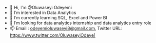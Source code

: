 - 👋 Hi, I’m @Oluwaseyi Odeyemi
- 👀 I’m interested in Data Analytics
- 🌱 I’m currently learning SQL, Excel and Power BI
- 💞️ I’m looking for data analytics internship and data analytics entry role
- 📫 Email : odeyemioluwaseyi8@gmail.com, Twitter URL: https://www.twitter.com/OluwaseyiOdeye1

<!---
Oluwaseyi34/Oluwaseyi34 is a ✨ special ✨ repository because its `README.md` (this file) appears on your GitHub profile.
You can click the Preview link to take a look at your changes.
--->
